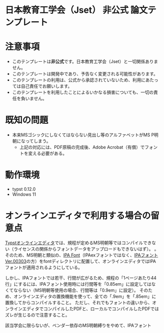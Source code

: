 # 日本教育工学会（Jset） **非公式** 論文テンプレート

# 注意事項
- このテンプレートは**非公式**です。日本教育工学会（Jset）と一切関係ありません。
- このテンプレートは開発中であり、予告なく変更される可能性があります。
- このテンプレートの利用は、公式から承認されていないため、利用にあたっては自己責任でお願いします。
- このテンプレートを利用したことによるいかなる損害についても、一切の責任を負いません。

# 既知の問題
- 本来MSゴシックにしなくてはならない見出し等のアルファベットがMS P明朝になってしまう。
	- 上記の対応には、PDF原稿の完成後、Adobe Acrobat（有償）でフォントを変える必要がある。

# 動作環境
- typst 0.12.0
- Windows 11

# オンラインエディタで利用する場合の留意点

[Typstオンラインエディタ](https://typst.app)では、規程が定めるMS明朝等ではコンパイルできない（ライセンスの関係からフォントデータをアップロードもできないはず）。
。
そのため、MS明朝と類似の、[IPA Font](https://moji.or.jp/ipafont/ipafontdownload/)（IPAexフォントではなく、[IPAフォント Ver.00303](https://moji.or.jp/ipafont/ipa00303/)の方）をfontディレクトリに配置して、オンラインエディタではIPAフォントが適用されるようにしている。

しかし、IPAフォントでは若干、行間が広がるため、規程の「1ページあたり44行」にするには、IPAフォント使用時には行間等を「0.85em」に設定してはなくてならない（MS明朝等使用の場合、行間等は「0.9em」に設定）。
そのため、オンラインエディタの置換機能を使って、全ての「.9em」を「.85em」に置換してからコンパイルすること。
ただし、それでもフォントの違いから、オンラインエディタでコンパイルしたPDFと、ローカルでコンパイルしたPDFではズレが生じるので注意すること。

該当学会に限らないが、ベンダー依存のMS明朝縛りをやめて、IPAフォント
